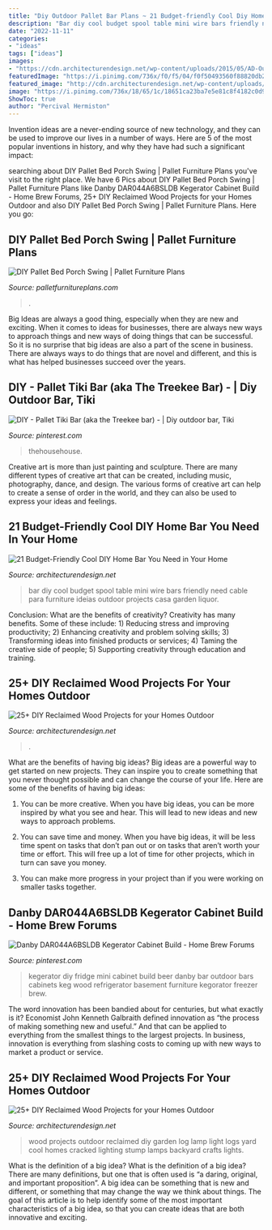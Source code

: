 ```yaml
---
title: "Diy Outdoor Pallet Bar Plans ~ 21 Budget-friendly Cool Diy Home Bar You Need In Your Home"
description: "Bar diy cool budget spool table mini wire bars friendly need cable para furniture ideias outdoor projects casa garden liquor"
date: "2022-11-11"
categories:
- "ideas"
tags: ["ideas"]
images:
- "https://cdn.architecturendesign.net/wp-content/uploads/2015/05/AD-Outdoor-Reclaimed-Wood-Projects-18.jpg"
featuredImage: "https://i.pinimg.com/736x/f0/f5/04/f0f50493560f88820db219daa8c888f8--wood-kegerator-mini-fridge-kegerator-diy.jpg?b=t"
featured_image: "http://cdn.architecturendesign.net/wp-content/uploads/2015/05/AD-Outdoor-Reclaimed-Wood-Projects-2.jpg"
image: "https://i.pinimg.com/736x/18/65/1c/18651ca23ba7e5e81c8f4182c0d9caba.jpg"
ShowToc: true
author: "Percival Hermiston"
---
```



Invention ideas are a never-ending source of new technology, and they can be used to improve our lives in a number of ways. Here are 5 of the most popular inventions in history, and why they have had such a significant impact:

	

		
searching about DIY Pallet Bed Porch Swing | Pallet Furniture Plans you've visit to the right place. We have 6 Pics about DIY Pallet Bed Porch Swing | Pallet Furniture Plans like Danby DAR044A6BSLDB Kegerator Cabinet Build - Home Brew Forums, 25+ DIY Reclaimed Wood Projects for your Homes Outdoor and also DIY Pallet Bed Porch Swing | Pallet Furniture Plans. Here you go:
		
    
## DIY Pallet Bed Porch Swing | Pallet Furniture Plans

<img loading=lazy src="https://palletfurnitureplans.com/wp-content/uploads/2014/08/recycled-pallet-bed-swing-2.jpg" onerror="this.onerror=null;this.src='https://tse3.mm.bing.net/th?id=OIP.3U1NhlcqPPVTn-naHy8NbAHaJ4&amp;pid=15.1';" alt="DIY Pallet Bed Porch Swing | Pallet Furniture Plans">

_Source: palletfurnitureplans.com_

>. 

	

Big Ideas are always a good thing, especially when they are new and exciting. When it comes to ideas for businesses, there are always new ways to approach things and new ways of doing things that can be successful. So it is no surprise that big ideas are also a part of the scene in business. There are always ways to do things that are novel and different, and this is what has helped businesses succeed over the years.

    
## DIY - Pallet Tiki Bar (aka The Treekee Bar) - | Diy Outdoor Bar, Tiki

<img loading=lazy src="https://i.pinimg.com/736x/18/65/1c/18651ca23ba7e5e81c8f4182c0d9caba.jpg" onerror="this.onerror=null;this.src='https://tse4.mm.bing.net/th?id=OIP.YAbqNs_L-5GqnNLr6I6bcQHaJ3&amp;pid=15.1';" alt="DIY - Pallet Tiki Bar (aka the Treekee bar) - | Diy outdoor bar, Tiki">

_Source: pinterest.com_

>thehousehouse. 

	

Creative art is more than just painting and sculpture. There are many different types of creative art that can be created, including music, photography, dance, and design. The various forms of creative art can help to create a sense of order in the world, and they can also be used to express your ideas and feelings.

    
## 21 Budget-Friendly Cool DIY Home Bar You Need In Your Home

<img loading=lazy src="http://cdn.architecturendesign.net/wp-content/uploads/2015/04/AD-DIY-Home-Bar-2.jpg" onerror="this.onerror=null;this.src='https://tse2.mm.bing.net/th?id=OIP.qTqZfqwmLmWmakzlwJCINQHaKA&amp;pid=15.1';" alt="21 Budget-Friendly Cool DIY Home Bar You Need in Your Home">

_Source: architecturendesign.net_

>bar diy cool budget spool table mini wire bars friendly need cable para furniture ideias outdoor projects casa garden liquor. 

	

Conclusion: What are the benefits of creativity?
Creativity has many benefits. Some of these include: 1) Reducing stress and improving productivity; 2) Enhancing creativity and problem solving skills; 3) Transforming ideas into finished products or services; 4) Taming the creative side of people; 5) Supporting creativity through education and training.

    
## 25+ DIY Reclaimed Wood Projects For Your Homes Outdoor

<img loading=lazy src="https://cdn.architecturendesign.net/wp-content/uploads/2015/05/AD-Outdoor-Reclaimed-Wood-Projects-18.jpg" onerror="this.onerror=null;this.src='https://tse2.mm.bing.net/th?id=OIP.H70BBP1goMn2Itcx8Q_M0QHaLM&amp;pid=15.1';" alt="25+ DIY Reclaimed Wood Projects for your Homes Outdoor">

_Source: architecturendesign.net_

>. 

	

What are the benefits of having big ideas?
Big ideas are a powerful way to get started on new projects. They can inspire you to create something that you never thought possible and can change the course of your life. Here are some of the benefits of having big ideas:
1. You can be more creative. When you have big ideas, you can be more inspired by what you see and hear. This will lead to new ideas and new ways to approach problems.

2. You can save time and money. When you have big ideas, it will be less time spent on tasks that don’t pan out or on tasks that aren’t worth your time or effort. This will free up a lot of time for other projects, which in turn can save you money.

3. You can make more progress in your project than if you were working on smaller tasks together.

    
## Danby DAR044A6BSLDB Kegerator Cabinet Build - Home Brew Forums

<img loading=lazy src="https://i.pinimg.com/736x/f0/f5/04/f0f50493560f88820db219daa8c888f8--wood-kegerator-mini-fridge-kegerator-diy.jpg?b=t" onerror="this.onerror=null;this.src='https://tse1.mm.bing.net/th?id=OIP.wlMX4S86QxF7ViC03F1fIQHaJ3&amp;pid=15.1';" alt="Danby DAR044A6BSLDB Kegerator Cabinet Build - Home Brew Forums">

_Source: pinterest.com_

>kegerator diy fridge mini cabinet build beer danby bar outdoor bars cabinets keg wood refrigerator basement furniture kegorator freezer brew. 

	

The word innovation has been bandied about for centuries, but what exactly is it? Economist John Kenneth Galbraith defined innovation as “the process of making something new and useful.” And that can be applied to everything from the smallest things to the largest projects. In business, innovation is everything from slashing costs to coming up with new ways to market a product or service.

    
## 25+ DIY Reclaimed Wood Projects For Your Homes Outdoor

<img loading=lazy src="http://cdn.architecturendesign.net/wp-content/uploads/2015/05/AD-Outdoor-Reclaimed-Wood-Projects-2.jpg" onerror="this.onerror=null;this.src='https://tse3.mm.bing.net/th?id=OIP.0mmlY4TGyNcGmOzJRxWhHQHaLL&amp;pid=15.1';" alt="25+ DIY Reclaimed Wood Projects for your Homes Outdoor">

_Source: architecturendesign.net_

>wood projects outdoor reclaimed diy garden log lamp light logs yard cool homes cracked lighting stump lamps backyard crafts lights. 

	

What is the definition of a big idea?
What is the definition of a big idea? There are many definitions, but one that is often used is “a daring, original, and important proposition”. A big idea can be something that is new and different, or something that may change the way we think about things. The goal of this article is to help identify some of the most important characteristics of a big idea, so that you can create ideas that are both innovative and exciting.

